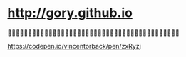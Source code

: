 http://gory.github.io
==============

:two_men_holding_hands::two_men_holding_hands::two_men_holding_hands::two_men_holding_hands::two_men_holding_hands::two_men_holding_hands::two_men_holding_hands::two_men_holding_hands::two_men_holding_hands::two_men_holding_hands::two_men_holding_hands::two_men_holding_hands::two_men_holding_hands::two_men_holding_hands::two_men_holding_hands::two_men_holding_hands::two_men_holding_hands::two_men_holding_hands::two_men_holding_hands::two_men_holding_hands::two_men_holding_hands::two_men_holding_hands::two_men_holding_hands::two_men_holding_hands::two_men_holding_hands::two_men_holding_hands::two_men_holding_hands::two_men_holding_hands::two_men_holding_hands::two_men_holding_hands::two_men_holding_hands::two_men_holding_hands::two_men_holding_hands::two_men_holding_hands::two_men_holding_hands::two_men_holding_hands::two_men_holding_hands::two_men_holding_hands::two_men_holding_hands::two_men_holding_hands::two_men_holding_hands::two_men_holding_hands:


https://codepen.io/vincentorback/pen/zxRyzj

```
